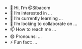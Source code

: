 - 👋 Hi, I’m @Sibacom
- 👀 I’m interested in ...
- 🌱 I’m currently learning ...
- 💞️ I’m looking to collaborate on ...
- 📫 How to reach me ...
- 😄 Pronouns: ...
- ⚡ Fun fact: ...

<!---
Sibacom/Sibacom is a ✨ special ✨ repository because its `README.md` (this file) appears on your GitHub profile.
You can click the Preview link to take a look at your changes.
--->
